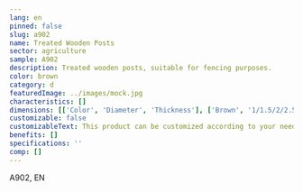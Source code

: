 ```yaml
---
lang: en
pinned: false
slug: a902
name: Treated Wooden Posts
sector: agriculture
sample: A902
description: Treated wooden posts, suitable for fencing purposes.
color: brown
category: d
featuredImage: ../images/mock.jpg
characteristics: []
dimensions: [['Color', 'Diameter', 'Thickness'], ['Brown', '1/1.5/2/2.5', 'upon request']]
customizable: false
customizableText: This product can be customized according to your needs. Contact us for more information.
benefits: []
specifications: ''
comp: []
---
```


A902, EN
